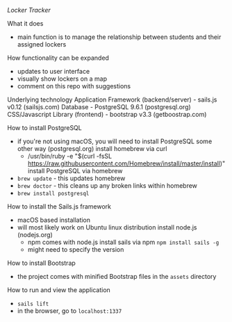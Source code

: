 *Locker Tracker*

What it does
  - main function is to manage the relationship between students and their assigned lockers

How functionality can be expanded
  - updates to user interface
  - visually show lockers on a map
  - comment on this repo with suggestions

Underlying technology
  Application Framework (backend/server)
    - sails.js v0.12 (sailsjs.com)
  Database
    - PostgreSQL 9.6.1 (postgresql.org)
  CSS/Javascript Library (frontend)
    - bootstrap v3.3 (getboostrap.com)

How to install PostgreSQL
  - if you're not using macOS, you will need to install PostgreSQL some other way (postgresql.org)
  install homebrew via curl
    - /usr/bin/ruby -e "$(curl -fsSL https://raw.githubusercontent.com/Homebrew/install/master/install)"
  install PostgreSQL via homebrew
   - `brew update` - this updates homebrew
   - `brew doctor` - this cleans up any broken links within homebrew
   - `brew install postgresql`

How to install the Sails.js framework
  - macOS based installation
  - will most likely work on Ubuntu linux distribution
  install node.js (nodejs.org)
    - npm comes with node.js
  install sails via npm
    `npm install sails -g`
    - might need to specify the version

How to install Bootstrap
  - the project comes with minified Bootstrap files in the `assets` directory

How to run and view the application
  - `sails lift`
  - in the browser, go to `localhost:1337`
